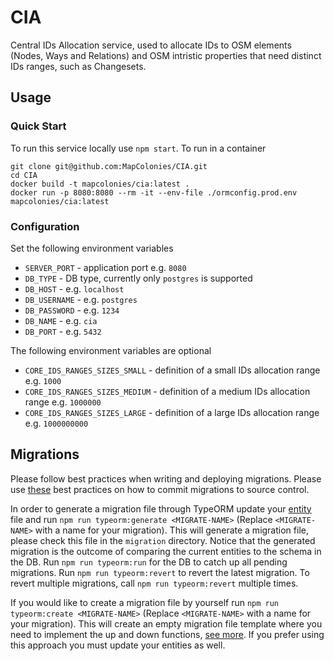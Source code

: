# CIA
Central IDs Allocation service, used to allocate IDs to OSM elements (Nodes, Ways and Relations) and OSM intristic properties that need distinct IDs ranges, such as Changesets.

## Usage
### Quick Start
To run this service locally use `npm start`. To run in a container
```shell
git clone git@github.com:MapColonies/CIA.git
cd CIA
docker build -t mapcolonies/cia:latest .
docker run -p 8080:8080 --rm -it --env-file ./ormconfig.prod.env mapcolonies/cia:latest
```

### Configuration
Set the following environment variables
* `SERVER_PORT` - application port e.g. `8080`
* `DB_TYPE` - DB type, currently only `postgres` is supported
* `DB_HOST` - e.g. `localhost`
* `DB_USERNAME` - e.g. `postgres`
* `DB_PASSWORD` - e.g. `1234`
* `DB_NAME` - e.g. `cia`
* `DB_PORT` - e.g. `5432`

The following environment variables are optional
* `CORE_IDS_RANGES_SIZES_SMALL` - definition of a small IDs allocation range e.g. `1000`
* `CORE_IDS_RANGES_SIZES_MEDIUM` - definition of a medium IDs allocation range e.g. `1000000`
* `CORE_IDS_RANGES_SIZES_LARGE` - definition of a large IDs allocation range e.g. `1000000000`

## Migrations
Please follow best practices when writing and deploying migrations. Please use [these](http://ryanogles.by/database-migrations-best-practices/) best practices on how to commit migrations to source control.

In order to generate a migration file through TypeORM update your [entity](https://typeorm.io/#/entities) file and run `npm run typeorm:generate <MIGRATE-NAME>` (Replace `<MIGRATE-NAME>` with a name for your migration). This will generate a migration file, please check this file in the `migration` directory. Notice that the generated migration is the outcome of comparing the current entities to the schema in the DB. Run `npm run typeorm:run` for the DB to catch up all pending migrations. Run `npm run typeorm:revert` to revert the latest migration. To revert multiple migrations, call `npm run typeorm:revert` multiple times.

If you would like to create a migration file by yourself run `npm run typeorm:create <MIGRATE-NAME>` (Replace `<MIGRATE-NAME>` with a name for your migration). This will create an empty migration file template where you need to implement the up and down functions, [see more](https://typeorm.io/#/migrations/creating-a-new-migration). If you prefer using this approach you must update your entities as well.